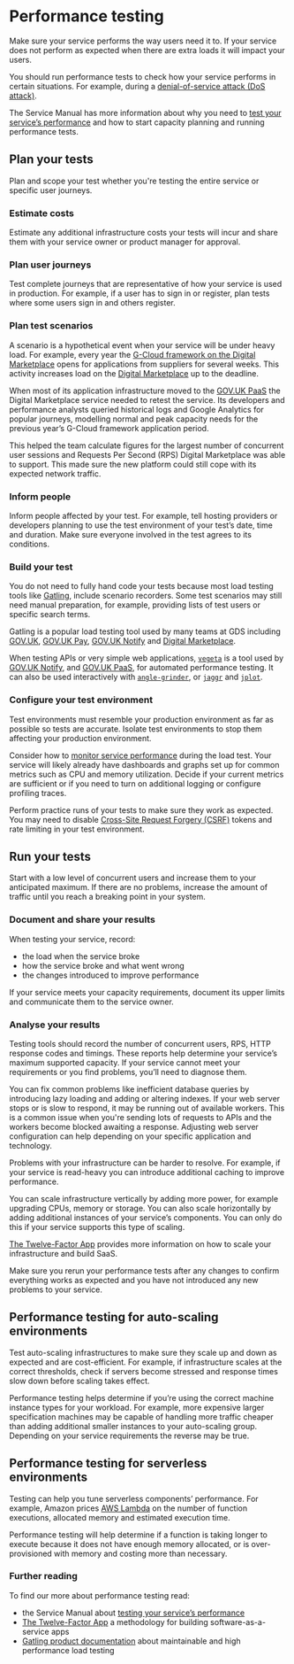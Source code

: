 # Performance testing

Make sure your service performs the way users need it to. If your service does not perform as expected when there are extra loads it will impact your users.

You should run performance tests to check how your service performs in certain situations. For example, during a [denial-of-service attack (DoS attack)](https://www.ncsc.gov.uk/guidance/denial-service-dos-guidance-collection).

The Service Manual has more information about why you need to [test your service’s performance](https://www.gov.uk/service-manual/technology/test-your-services-performance) and how to start capacity planning and running performance tests.

## Plan your tests

Plan and scope your test whether you're testing the entire service or specific user journeys.

### Estimate costs

Estimate any additional infrastructure costs your tests will incur and share them with your service owner or product manager for approval.

### Plan user journeys

Test complete journeys that are representative of how your service is used in production. For example, if a user has to sign in or register, plan tests where some users sign in and others register.

### Plan test scenarios

A scenario is a hypothetical event when your service will be under heavy load. For example, every year the [G-Cloud framework on the Digital Marketplace](https://www.gov.uk/guidance/the-g-cloud-framework-on-the-digital-marketplace) opens for applications from suppliers for several weeks. This activity increases load on the [Digital Marketplace](https://www.digitalmarketplace.service.gov.uk/) up to the deadline.

When most of its application infrastructure moved to the [GOV.UK PaaS](https://www.cloud.service.gov.uk/) the Digital Marketplace service needed to retest the service. Its developers and performance analysts queried historical logs and Google Analytics for popular journeys, modelling normal and peak capacity needs for the previous year’s G-Cloud framework application period.

This helped the team calculate figures for the largest number of concurrent user sessions and Requests Per Second (RPS) Digital Marketplace was able to support. This made sure the new platform could still cope with its expected network traffic.

### Inform people

Inform people affected by your test. For example, tell hosting providers or developers planning to use the test environment of your test’s date, time and duration. Make sure everyone involved in the test agrees to its conditions.

### Build your test

You do not need to fully hand code your tests because most load testing tools like [Gatling](https://gatling.io/), include scenario recorders. Some test scenarios may still need manual preparation, for example, providing lists of test users or specific search terms.

Gatling is a popular load testing tool used by many teams at GDS including [GOV.UK](https://www.gov.uk/), [GOV.UK Pay](https://www.payments.service.gov.uk/), [GOV.UK Notify](https://www.notifications.service.gov.uk/) and [Digital Marketplace](https://www.digitalmarketplace.service.gov.uk/).

When testing APIs or very simple web applications, [`vegeta`](https://github.com/tsenart/vegeta) is a tool used by [GOV.UK Notify](https:///www.notifications.service.gov.uk), and [GOV.UK PaaS](https://www.cloud.service.gov.uk), for automated performance testing. It can also be used interactively with [`angle-grinder`](https://github.com/rcoh/angle-grinder), or [`jaggr`](https://github.com/rs/jaggr) and [`jplot`](https://github.com/rs/jplot).

### Configure your test environment

Test environments must resemble your production environment as far as possible so tests are accurate. Isolate test environments to stop them affecting your production environment.

Consider how to [monitor service performance](/logging-monitoring/monitoring) during the load test. Your service will likely already have dashboards and graphs set up for common metrics such as CPU and memory utilization. Decide if your current metrics are sufficient or if you need to turn on additional logging or configure profiling traces.

Perform practice runs of your tests to make sure they work as expected. You may need to disable  [Cross-Site Request Forgery (CSRF)](https://www.owasp.org/index.php/Cross-Site_Request_Forgery_(CSRF)) tokens and rate limiting in your test environment.

## Run your tests

Start with a low level of concurrent users and increase them to your anticipated maximum. If there are no problems, increase the amount of traffic until you reach a breaking point in your system.

### Document and share your results

When testing your service, record:

- the load when the service broke
- how the service broke and what went wrong
- the changes introduced to improve performance

If your service meets your capacity requirements, document its upper limits and communicate them to the service owner.

### Analyse your results

Testing tools should record the number of concurrent users, RPS, HTTP response codes and timings. These reports help determine your service’s maximum supported capacity. If your service cannot meet your requirements or you find problems, you’ll need to diagnose them.

You can fix common problems like inefficient database queries by introducing lazy loading and adding or altering indexes. If your web server stops or is slow to respond, it may be running out of available workers. This is a common issue when you're sending lots of requests to APIs and the workers become blocked awaiting a response. Adjusting web server configuration can help depending on your specific application and technology.

Problems with your infrastructure can be harder to resolve. For example, if your service is read-heavy you can introduce additional caching to improve performance.

You can scale infrastructure vertically by adding more power, for example upgrading CPUs, memory or storage. You can also scale  horizontally by adding additional instances of your service’s components. You can only do this if your service supports this type of scaling.

[The Twelve-Factor App](https://12factor.net/) provides more information on how to scale your infrastructure and build SaaS.

Make sure you rerun your performance tests after any changes to confirm everything works as expected and you have not introduced any new problems to your service.

## Performance testing for auto-scaling environments

Test auto-scaling infrastructures to make sure they scale up and down as expected and are cost-efficient. For example, if infrastructure scales at the correct thresholds, check if servers become stressed and response times slow down before scaling takes effect.

Performance testing helps determine if you’re using the correct machine instance types for your workload. For example, more expensive larger specification machines may be capable of handling more traffic cheaper than adding additional smaller instances to your auto-scaling group. Depending on your service requirements the reverse may be true.

## Performance testing for serverless environments

Testing can help you tune serverless components’ performance. For example, Amazon prices [AWS Lambda](https://aws.amazon.com/lambda/) on the number of function executions, allocated memory and estimated execution time.

Performance testing will help determine if a function is taking longer to execute because it does not have enough memory allocated, or is over-provisioned with memory and costing more than necessary.

### Further reading

To find our more about performance testing read:

- the Service Manual about [testing your service’s performance](https://www.gov.uk/service-manual/technology/test-your-services-performance)
- [The Twelve-Factor App](https://12factor.net/) a methodology for building software-as-a-service apps
- [Gatling product documentation](https://gatling.io/docs/current/) about maintainable and high performance load testing

